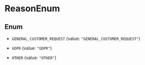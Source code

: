 

# ReasonEnum

## Enum


* `GENERAL_CUSTOMER_REQUEST` (value: `"GENERAL_CUSTOMER_REQUEST"`)

* `GDPR` (value: `"GDPR"`)

* `OTHER` (value: `"OTHER"`)



